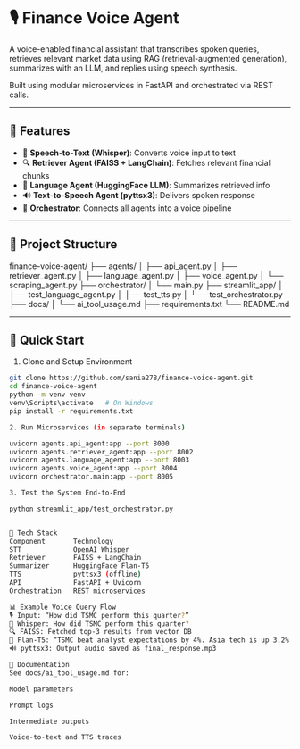 # 🎙️ Finance Voice Agent

A voice-enabled financial assistant that transcribes spoken queries, retrieves relevant market data using RAG (retrieval-augmented generation), summarizes with an LLM, and replies using speech synthesis.

Built using modular microservices in FastAPI and orchestrated via REST calls.

---

## 🧠 Features

- 🎤 **Speech-to-Text (Whisper)**: Converts voice input to text
- 🔍 **Retriever Agent (FAISS + LangChain)**: Fetches relevant financial chunks
- 🧠 **Language Agent (HuggingFace LLM)**: Summarizes retrieved info
- 🔊 **Text-to-Speech Agent (pyttsx3)**: Delivers spoken response
- 🔁 **Orchestrator**: Connects all agents into a voice pipeline

---

## 📁 Project Structure

finance-voice-agent/
├── agents/
│ ├── api_agent.py
│ ├── retriever_agent.py
│ ├── language_agent.py
│ ├── voice_agent.py
│ └── scraping_agent.py
├── orchestrator/
│ └── main.py
├── streamlit_app/
│ ├── test_language_agent.py
│ ├── test_tts.py
│ └── test_orchestrator.py
├── docs/
│ └── ai_tool_usage.md
├── requirements.txt
└── README.md


---

## 🚀 Quick Start

1. Clone and Setup Environment
```bash
git clone https://github.com/sania278/finance-voice-agent.git
cd finance-voice-agent
python -m venv venv
venv\Scripts\activate   # On Windows
pip install -r requirements.txt

2. Run Microservices (in separate terminals)

uvicorn agents.api_agent:app --port 8000
uvicorn agents.retriever_agent:app --port 8002
uvicorn agents.language_agent:app --port 8003
uvicorn agents.voice_agent:app --port 8004
uvicorn orchestrator.main:app --port 8005

3. Test the System End-to-End

python streamlit_app/test_orchestrator.py


🧪 Tech Stack
Component	    Technology
STT	            OpenAI Whisper
Retriever	    FAISS + LangChain
Summarizer	    HuggingFace Flan-T5
TTS     	    pyttsx3 (offline)
API	            FastAPI + Uvicorn
Orchestration	REST microservices

📊 Example Voice Query Flow
🎙️ Input: “How did TSMC perform this quarter?”
📝 Whisper: How did TSMC perform this quarter?
🔍 FAISS: Fetched top-3 results from vector DB
🤖 Flan-T5: “TSMC beat analyst expectations by 4%. Asia tech is up 3.2%.”
🔊 pyttsx3: Output audio saved as final_response.mp3

📄 Documentation
See docs/ai_tool_usage.md for:

Model parameters

Prompt logs

Intermediate outputs

Voice-to-text and TTS traces

